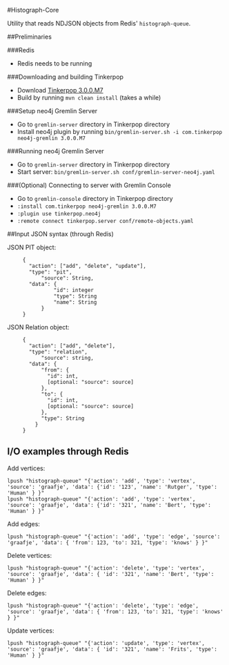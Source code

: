 #Histograph-Core

Utility that reads NDJSON objects from Redis' `histograph-queue`.

##Preliminaries

###Redis 

- Redis needs to be running 

###Downloading and building Tinkerpop

- Download [Tinkerpop 3.0.0.M7](https://github.com/tinkerpop/tinkerpop3/archive/3.0.0.M7.zip)
- Build by running `mvn clean install` (takes a while)

###Setup neo4j Gremlin Server

- Go to `gremlin-server` directory in Tinkerpop directory
- Install neo4j plugin by running `bin/gremlin-server.sh -i com.tinkerpop neo4j-gremlin 3.0.0.M7`

###Running neo4j Gremlin Server

- Go to `gremlin-server` directory in Tinkerpop directory
- Start server: `bin/gremlin-server.sh conf/gremlin-server-neo4j.yaml`

###(Optional) Connecting to server with Gremlin Console

- Go to `gremlin-console` directory in Tinkerpop directory
- `:install com.tinkerpop neo4j-gremlin 3.0.0.M7`
- `:plugin use tinkerpop.neo4j`
- `:remote connect tinkerpop.server conf/remote-objects.yaml`

##Input JSON syntax (through Redis)

JSON PIT object:

```
     {
       "action": ["add", "delete", "update"],
       "type": "pit",
		   "source": String,
       "data": {
			   "id": integer
			   "type": String
			   "name": String
		   }
     }
```
	
JSON Relation object:

```
     {
       "action": ["add", "delete"],
       "type": "relation",
		   "source": string,
       "data": {
	       "from": { 
	         "id": int,
	         [optional: "source": source]
	       },
	       "to": { 
	         "id": int,
	         [optional: "source": source]
	       },
	       "type": String
	     }
     }
```

## I/O examples through Redis
  
Add vertices:

```
lpush "histograph-queue" "{'action': 'add', 'type': 'vertex', 'source': 'graafje', 'data': {'id': '123', 'name': 'Rutger', 'type': 'Human' } }"
lpush "histograph-queue" "{'action': 'add', 'type': 'vertex', 'source': 'graafje', 'data': {'id': '321', 'name': 'Bert', 'type': 'Human' } }"
```

Add edges:

```
lpush "histograph-queue" "{'action': 'add', 'type': 'edge', 'source': 'graafje', 'data': { 'from': 123, 'to': 321, 'type': 'knows' } }"
```

Delete vertices:

```
lpush "histograph-queue" "{'action': 'delete', 'type': 'vertex', 'source': 'graafje', 'data': { 'id': '321', 'name': 'Bert', 'type': 'Human' } }"
```

Delete edges:

```
lpush "histograph-queue" "{'action': 'delete', 'type': 'edge', 'source': 'graafje', 'data': { 'from': 123, 'to': 321, 'type': 'knows' } }"
```

Update vertices:

```
lpush "histograph-queue" "{'action': 'update', 'type': 'vertex', 'source': 'graafje', 'data': { 'id': '321', 'name': 'Frits', 'type': 'Human' } }"
```